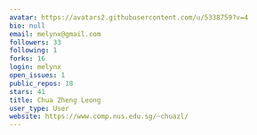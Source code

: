 ```yaml
---
avatar: https://avatars2.githubusercontent.com/u/5338759?v=4
bio: null
email: melynx@gmail.com
followers: 33
following: 1
forks: 16
login: melynx
open_issues: 1
public_repos: 18
stars: 41
title: Chua Zheng Leong
user_type: User
website: https://www.comp.nus.edu.sg/~chuazl/
---
```

